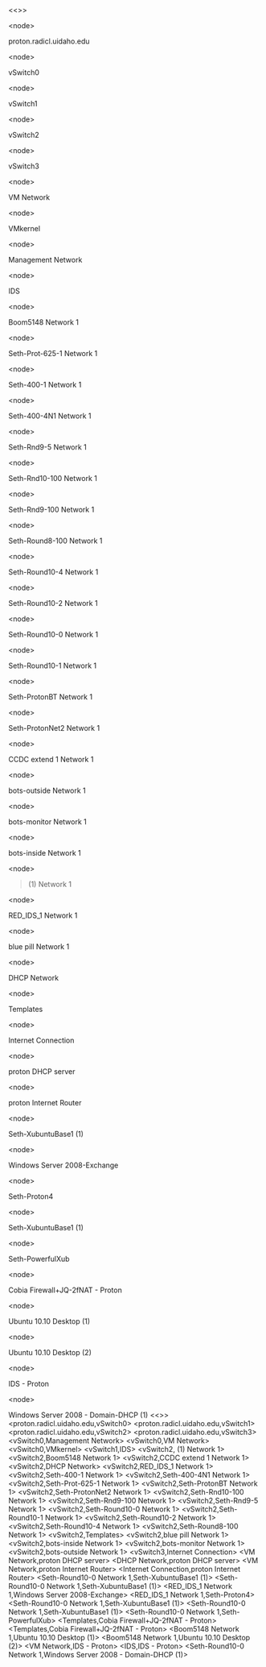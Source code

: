 <<>>


&lt;node&gt;


proton.radicl.uidaho.edu


&lt;node&gt;


vSwitch0


&lt;node&gt;


vSwitch1


&lt;node&gt;


vSwitch2


&lt;node&gt;


vSwitch3


&lt;node&gt;


VM Network


&lt;node&gt;


VMkernel


&lt;node&gt;


Management Network


&lt;node&gt;


IDS


&lt;node&gt;


Boom5148 Network 1


&lt;node&gt;


Seth-Prot-625-1 Network 1


&lt;node&gt;


Seth-400-1 Network 1


&lt;node&gt;


Seth-400-4N1 Network 1


&lt;node&gt;


Seth-Rnd9-5 Network 1


&lt;node&gt;


Seth-Rnd10-100 Network 1


&lt;node&gt;


Seth-Rnd9-100 Network 1


&lt;node&gt;


Seth-Round8-100 Network 1


&lt;node&gt;


Seth-Round10-4 Network 1


&lt;node&gt;


Seth-Round10-2 Network 1


&lt;node&gt;


Seth-Round10-0 Network 1


&lt;node&gt;


Seth-Round10-1 Network 1


&lt;node&gt;


Seth-ProtonBT Network 1


&lt;node&gt;


Seth-ProtonNet2 Network 1


&lt;node&gt;


CCDC extend 1 Network 1


&lt;node&gt;


bots-outside Network 1


&lt;node&gt;


bots-monitor Network 1


&lt;node&gt;


bots-inside Network 1


&lt;node&gt;


> (1) Network 1


&lt;node&gt;


RED\_IDS\_1 Network 1


&lt;node&gt;


blue pill Network 1


&lt;node&gt;


DHCP Network


&lt;node&gt;


Templates


&lt;node&gt;


Internet Connection


&lt;node&gt;


proton DHCP server


&lt;node&gt;


proton Internet Router


&lt;node&gt;


Seth-XubuntuBase1  (1)


&lt;node&gt;


Windows Server 2008-Exchange


&lt;node&gt;


Seth-Proton4


&lt;node&gt;


Seth-XubuntuBase1  (1)


&lt;node&gt;


Seth-PowerfulXub


&lt;node&gt;


Cobia Firewall+JQ-2fNAT - Proton


&lt;node&gt;


Ubuntu 10.10 Desktop  (1)


&lt;node&gt;


Ubuntu 10.10 Desktop  (2)


&lt;node&gt;


IDS - Proton


&lt;node&gt;


Windows Server 2008 - Domain-DHCP  (1)
<<>>
<proton.radicl.uidaho.edu,vSwitch0>
<proton.radicl.uidaho.edu,vSwitch1>
<proton.radicl.uidaho.edu,vSwitch2>
<proton.radicl.uidaho.edu,vSwitch3>
<vSwitch0,Management Network>
<vSwitch0,VM Network>
<vSwitch0,VMkernel>
<vSwitch1,IDS>
<vSwitch2, (1) Network 1>
<vSwitch2,Boom5148 Network 1>
<vSwitch2,CCDC extend 1 Network 1>
<vSwitch2,DHCP Network>
<vSwitch2,RED\_IDS\_1 Network 1>
<vSwitch2,Seth-400-1 Network 1>
<vSwitch2,Seth-400-4N1 Network 1>
<vSwitch2,Seth-Prot-625-1 Network 1>
<vSwitch2,Seth-ProtonBT Network 1>
<vSwitch2,Seth-ProtonNet2 Network 1>
<vSwitch2,Seth-Rnd10-100 Network 1>
<vSwitch2,Seth-Rnd9-100 Network 1>
<vSwitch2,Seth-Rnd9-5 Network 1>
<vSwitch2,Seth-Round10-0 Network 1>
<vSwitch2,Seth-Round10-1 Network 1>
<vSwitch2,Seth-Round10-2 Network 1>
<vSwitch2,Seth-Round10-4 Network 1>
<vSwitch2,Seth-Round8-100 Network 1>
<vSwitch2,Templates>
<vSwitch2,blue pill Network 1>
<vSwitch2,bots-inside Network 1>
<vSwitch2,bots-monitor Network 1>
<vSwitch2,bots-outside Network 1>
<vSwitch3,Internet Connection>
<VM Network,proton DHCP server>
<DHCP Network,proton DHCP server>
<VM Network,proton Internet Router>
<Internet Connection,proton Internet Router>
<Seth-Round10-0 Network 1,Seth-XubuntuBase1  (1)>
<Seth-Round10-0 Network 1,Seth-XubuntuBase1  (1)>
<RED\_IDS\_1 Network 1,Windows Server 2008-Exchange>
<RED\_IDS\_1 Network 1,Seth-Proton4>
<Seth-Round10-0 Network 1,Seth-XubuntuBase1  (1)>
<Seth-Round10-0 Network 1,Seth-XubuntuBase1  (1)>
<Seth-Round10-0 Network 1,Seth-PowerfulXub>
<Templates,Cobia Firewall+JQ-2fNAT - Proton>
<Templates,Cobia Firewall+JQ-2fNAT - Proton>
<Boom5148 Network 1,Ubuntu 10.10 Desktop  (1)>
<Boom5148 Network 1,Ubuntu 10.10 Desktop  (2)>
<VM Network,IDS - Proton>
<IDS,IDS - Proton>
<Seth-Round10-0 Network 1,Windows Server 2008 - Domain-DHCP  (1)>